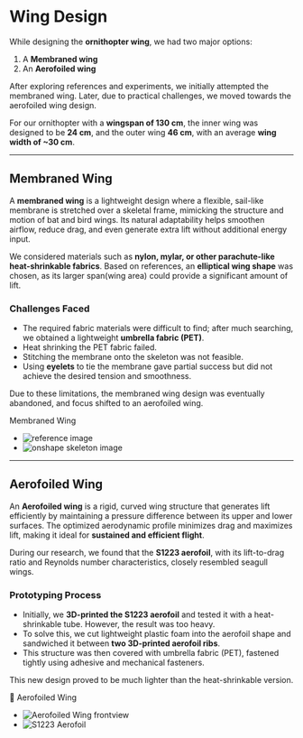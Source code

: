 #                     Wing Design  

While designing the **ornithopter wing**, we had two major options:  
1. A **Membraned wing**  
2. An **Aerofoiled wing**  

After exploring references and experiments, we initially attempted the membraned wing. Later, due to practical challenges, we moved towards the aerofoiled wing design.  

For our ornithopter with a **wingspan of 130 cm**, the inner wing was designed to be **24 cm**, and the outer wing **46 cm**, with an average **wing width of ~30 cm**.  

---

## Membraned Wing  

A **membraned wing** is a lightweight design where a flexible, sail-like membrane is stretched over a skeletal frame, mimicking the structure and motion of bat and bird wings. Its natural adaptability helps smoothen airflow, reduce drag, and even generate extra lift without additional energy input.  

We considered materials such as **nylon, mylar, or other parachute-like heat-shrinkable fabrics**. Based on references, an **elliptical wing shape** was chosen, as its larger span(wing area) could provide a significant amount of lift.  

### Challenges Faced  
- The required fabric materials were difficult to find; after much searching, we obtained a lightweight **umbrella fabric (PET)**.  
- Heat shrinking the PET fabric failed.  
- Stitching the membrane onto the skeleton was not feasible.  
- Using **eyelets** to tie the membrane gave partial success but did not achieve the desired tension and smoothness.  

Due to these limitations, the membraned wing design was eventually abandoned, and focus shifted to an aerofoiled wing.  

 Membraned Wing 
- ![reference image]()  
- ![onshape skeleton image]()  

---

## Aerofoiled Wing  

An **Aerofoiled wing** is a rigid, curved wing structure that generates lift efficiently by maintaining a pressure difference between its upper and lower surfaces. The optimized aerodynamic profile minimizes drag and maximizes lift, making it ideal for **sustained and efficient flight**.  

During our research, we found that the **S1223 aerofoil**, with its lift-to-drag ratio and Reynolds number characteristics, closely resembled seagull wings.  

###  Prototyping Process
- Initially, we **3D-printed the S1223 aerofoil** and tested it with a heat-shrinkable tube. However, the result was too heavy.  
- To solve this, we cut lightweight plastic foam into the aerofoil shape and sandwiched it between **two 3D-printed aerofoil ribs**.  
- This structure was then covered with umbrella fabric (PET), fastened tightly using adhesive and mechanical fasteners.  

This new design proved to be much lighter  than the heat-shrinkable version.  

📸 Aerofoiled Wing  
- ![Aerofoiled Wing frontview]()  
- ![S1223 Aerofoil]()  

 
